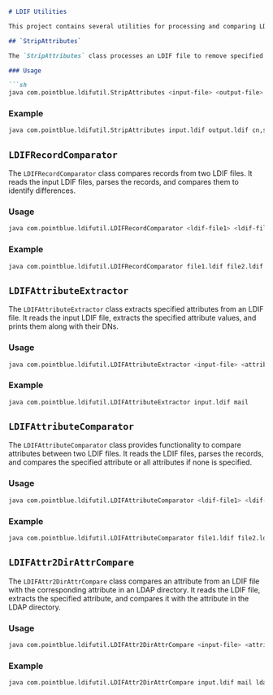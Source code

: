 ```markdown
# LDIF Utilities

This project contains several utilities for processing and comparing LDIF (LDAP Data Interchange Format) files. Below is a description of each utility class and its functionality.

## `StripAttributes`

The `StripAttributes` class processes an LDIF file to remove specified attributes. It reads the input LDIF file, removes the specified attributes, and writes the result to an output file.

### Usage

```sh
java com.pointblue.ldifutil.StripAttributes <input-file> <output-file> <attributes-to-remove>
```

### Example

```sh
java com.pointblue.ldifutil.StripAttributes input.ldif output.ldif cn,sn
```

## `LDIFRecordComparator`

The `LDIFRecordComparator` class compares records from two LDIF files. It reads the input LDIF files, parses the records, and compares them to identify differences.

### Usage

```sh
java com.pointblue.ldifutil.LDIFRecordComparator <ldif-file1> <ldif-file2>
```

### Example

```sh
java com.pointblue.ldifutil.LDIFRecordComparator file1.ldif file2.ldif
```

## `LDIFAttributeExtractor`

The `LDIFAttributeExtractor` class extracts specified attributes from an LDIF file. It reads the input LDIF file, extracts the specified attribute values, and prints them along with their DNs.

### Usage

```sh
java com.pointblue.ldifutil.LDIFAttributeExtractor <input-file> <attribute-to-extract>
```

### Example

```sh
java com.pointblue.ldifutil.LDIFAttributeExtractor input.ldif mail
```

## `LDIFAttributeComparator`

The `LDIFAttributeComparator` class provides functionality to compare attributes between two LDIF files. It reads the LDIF files, parses the records, and compares the specified attribute or all attributes if none is specified.

### Usage

```sh
java com.pointblue.ldifutil.LDIFAttributeComparator <ldif-file1> <ldif-file2> [<attribute-to-compare>]
```

### Example

```sh
java com.pointblue.ldifutil.LDIFAttributeComparator file1.ldif file2.ldif mail
```

## `LDIFAttr2DirAttrCompare`

The `LDIFAttr2DirAttrCompare` class compares an attribute from an LDIF file with the corresponding attribute in an LDAP directory. It reads the LDIF file, extracts the specified attribute, and compares it with the attribute in the LDAP directory.

### Usage

```sh
java com.pointblue.ldifutil.LDIFAttr2DirAttrCompare <input-file> <attribute-to-extract> <ldap-url> <base-dn> <ldap-username> <ldap-password>
```

### Example

```sh
java com.pointblue.ldifutil.LDIFAttr2DirAttrCompare input.ldif mail ldap://localhost:389 dc=example,dc=com cn=admin password
```
```
